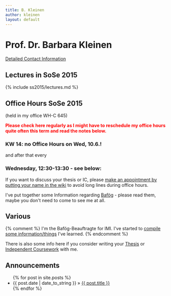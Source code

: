 ```yaml
---
title: B. Kleinen
author: kleinen
layout: default
---
```


# Prof. Dr. Barbara Kleinen

[Detailed Contact Information](about/me.html)

## Lectures in SoSe 2015

{% include ss2015/lectures.md %}

## Office Hours SoSe 2015

(held in my office WH-C 645)

<span style="font-weight:bold;color:red">Please check here regularly as I might have to reschedule my office hours quite often this term and read the notes below.</span>  
### KW 14:  no Office Hours on Wed, 10.6.!
and after that every
### Wednesday, 12:30-13:30 - see below:

If you want to discuss your thesis or IC, please [make an appointment by putting your name in the wiki](https://github.com/bkleinen/bkleinen.github.io/wiki) to avoid long lines during office hours. 

I've put together some Information regarding [Baf&ouml;g](bafoeg/index.html) - please read them, maybe you don't need to come to see me at all.


## Various

{% comment %}
I'm the Bafög-Beauftragte for IMI. I've started to <a href = "bafoeg/index.html">compile some information/things</a> I've learned.
{% endcomment %}

There is also some info here if you consider writing your [Thesis](thesis/index.html) or [Independent Coursework](thesis/independent_coursework.html) with me.


## Announcements

<ul class="posts">
  {% for post in site.posts %}
    <li><span>{{ post.date | date_to_string }}</span> &raquo; <a href="{{ post.url }}">{{ post.title }}</a></li>
  {% endfor %}
</ul>



